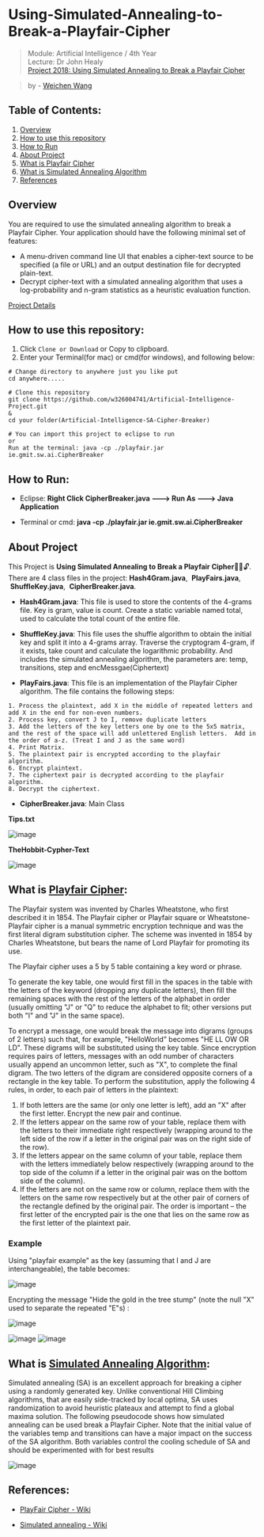# Using-Simulated-Annealing-to-Break-a-Playfair-Cipher
> Module: Artificial Intelligence / 4th Year      
> Lecture: Dr John Healy      
> [Project 2018: Using Simulated Annealing to Break a Playfair Cipher](https://github.com/w326004741/Artificial-Intelligence-Project/blob/master/Project-aiAssignment2018.pdf) 

> by - [Weichen Wang](https://w326004741.github.io/)

## Table of Contents:
1. [Overview](#overview)
2. [How to use this repository](#how-to-use-this-repository)
3. [How to Run](#how-to-run)
4. [About Project](#about-project)
5. [What is Playfair Cipher](#what-is-playfair-cipher)
6. [What is Simulated Annealing Algorithm](#what-is-simulated-annealing-algorithm)
7. [References](#references)
## Overview
You are required to use the simulated annealing algorithm to break a Playfair Cipher. Your application should have the following minimal set of features:
- A menu-driven command line UI that enables a cipher-text source to be specified (a file or URL) and an output destination file for decrypted plain-text.
- Decrypt cipher-text with a simulated annealing algorithm that uses a log-probability and n-gram statistics as a heuristic evaluation function. 

[Project Details](https://github.com/w326004741/Artificial-Intelligence-Project/blob/master/Project-aiAssignment2018.pdf)


## How to use this repository:
1. Click `Clone or Download` or Copy to clipboard.
2. Enter your Terminal(for mac) or cmd(for windows), and following below:
```
# Change directory to anywhere just you like put
cd anywhere.....

# Clone this repository
git clone https://github.com/w326004741/Artificial-Intelligence-Project.git
&
cd your folder(Artificial-Intelligence-SA-Cipher-Breaker)

# You can import this project to eclipse to run
or
Run at the terminal: java -cp ./playfair.jar ie.gmit.sw.ai.CipherBreaker
```

## How to Run:
- Eclipse: **Right Click CipherBreaker.java ---> Run As ---> Java Application**

- Terminal or cmd: **java -cp ./playfair.jar ie.gmit.sw.ai.CipherBreaker**

## About Project

This Project is **Using Simulated Annealing to Break a Playfair Cipher**🔑🔐🔓. There are 4 class files in the project: **Hash4Gram.java**,  **PlayFairs.java**,  **ShuffleKey.java**,  **CipherBreaker.java**.

- **Hash4Gram.java**: This file is used to store the contents of the 4-grams file. Key is gram, value is count. Create a static variable named total, used to calculate the total count of the entire file.

- **ShuffleKey.java**: This file uses the shuffle algorithm to obtain the initial key and split it into a 4-grams array.
Traverse the cryptogram 4-gram, if it exists, take count and calculate the logarithmic probability. And includes the simulated annealing algorithm,  the parameters are: temp, transitions, step and encMessgae(Ciphertext)

- **PlayFairs.java**: This file is an implementation of the Playfair Cipher algorithm. The file contains the following steps:
```
1. Process the plaintext, add X in the middle of repeated letters and add X in the end for non-even numbers.
2. Process key, convert J to I, remove duplicate letters
3. Add the letters of the key letters one by one to the 5x5 matrix, and the rest of the space will add unlettered English letters.  Add in the order of a-z. (Treat I and J as the same word)
4. Print Matrix.
5. The plaintext pair is encrypted according to the playfair algorithm.
6. Encrypt plaintext.
7. The ciphertext pair is decrypted according to the playfair algorithm.
8. Decrypt the ciphertext.
```
- **CipherBreaker.java**: Main Class

**Tips.txt**

![image](https://github.com/w326004741/Artificial-Intelligence-Project/blob/master/image/3691523109889_.pic_hd.jpg)

**TheHobbit-Cypher-Text**

![image](https://github.com/w326004741/Artificial-Intelligence-Project/blob/master/image/3701523109939_.pic_hd.jpg)



## What is [Playfair Cipher](https://en.wikipedia.org/wiki/Playfair_cipher):
The Playfair system was invented by Charles Wheatstone, who first described it in 1854.
The Playfair cipher or Playfair square or Wheatstone-Playfair cipher is a manual symmetric encryption technique and was the first literal digram substitution cipher. The scheme was invented in 1854 by Charles Wheatstone, but bears the name of Lord Playfair for promoting its use.

The Playfair cipher uses a 5 by 5 table containing a key word or phrase. 

To generate the key table, one would first fill in the spaces in the table with the letters of the keyword (dropping any duplicate letters), then fill the remaining spaces with the rest of the letters of the alphabet in order (usually omitting "J" or "Q" to reduce the alphabet to fit; other versions put both "I" and "J" in the same space).

To encrypt a message, one would break the message into digrams (groups of 2 letters) such that, for example, "HelloWorld" becomes "HE LL OW OR LD". These digrams will be substituted using the key table. Since encryption requires pairs of letters, messages with an odd number of characters usually append an uncommon letter, such as "X", to complete the final digram. The two letters of the digram are considered opposite corners of a rectangle in the key table. To perform the substitution, apply the following 4 rules, in order, to each pair of letters in the plaintext:
1. If both letters are the same (or only one letter is left), add an "X" after the first letter. Encrypt the new pair and continue. 
2. If the letters appear on the same row of your table, replace them with the letters to their immediate right respectively (wrapping around to the left side of the row if a letter in the original pair was on the right side of the row).
3. If the letters appear on the same column of your table, replace them with the letters immediately below respectively (wrapping around to the top side of the column if a letter in the original pair was on the bottom side of the column).
4. If the letters are not on the same row or column, replace them with the letters on the same row respectively but at the other pair of corners of the rectangle defined by the original pair. The order is important – the first letter of the encrypted pair is the one that lies on the same row as the first letter of the plaintext pair.

### Example
Using "playfair example" as the key (assuming that I and J are interchangeable), the table becomes:

![image](https://github.com/w326004741/Artificial-Intelligence-Project/blob/master/image/3711523112948_.pic.jpg)

Encrypting the message "Hide the gold in the tree stump" (note the null "X" used to separate the repeated "E"s) :

![image](https://github.com/w326004741/Artificial-Intelligence-Project/blob/master/image/3721523113033_.pic.jpg)


![image](https://github.com/w326004741/Artificial-Intelligence-Project/blob/master/image/3781523113860_.pic.jpg)
![image](https://github.com/w326004741/Artificial-Intelligence-Project/blob/master/image/3791523113874_.pic.jpg)


## What is [Simulated Annealing Algorithm](https://en.wikipedia.org/wiki/Simulated_annealing):
Simulated annealing (SA) is an excellent approach for breaking a cipher using a randomly generated key. Unlike conventional Hill Climbing algorithms, that are easily side-tracked by local optima, SA uses randomization to avoid heuristic plateaux and attempt to find a global maxima solution. The following pseudocode shows how simulated annealing can be used break a Playfair Cipher. Note that the initial value of the variables temp and transitions can have a major impact on the success of the SA algorithm. Both variables control the cooling schedule of SA and should be experimented with for best results

![image](https://github.com/w326004741/Artificial-Intelligence-Project/blob/master/image/3801523114485_.pic.jpg)


## References:
- [PlayFair Cipher - Wiki](https://en.wikipedia.org/wiki/Playfair_cipher)

- [Simulated annealing - Wiki](https://en.wikipedia.org/wiki/Simulated_annealing)
